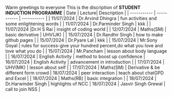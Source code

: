 Warm greetings to everyone 
This is the discription of **STUDENT INDUCTION PROGRAMME**
| Date | Lecture| Description |
| ----------- | ----------- | ----------- |
| 11/07/2024 | Dr.Arvind Dhingra | fun activities and some enlightening words |
| 11/07/2024 | Dr.Parminder Singh | kkk |
| 11/07/2024 |Dr.H S Rai | insight of coding world |
| 12/07/2024 | Maths(SM) | basic derivative |
UHV(JK) |
| 15/07/2024 | Dr.Randhir Singh | how to make github pages |
| 15/07/2024 | Dr.Pyare Lal | kkk |
| 15/07/2024 | Mr.Sony Goyal | rules for success-give your hundred percent,do what you love and love what you do |
| 15/07/2024 | Mr.Pancham | lesson about body language |
| 16/07/2024 | English Activity | method to boost up confidence |
16/07/2024 | English Activity | advancement in introduction |
| 17/07/2024 | UHV(MK) | lesson about self |
| 17/07/2024 | Maths(SM) | Derivative & be different form crowd | 18/07/2024 | peer interaction | teach about chatGPD and Excel |
| 18/07/2024 | Maths(RB) | basic integration |
| 18/07/2024 | Dr.Harwinder Singh | highlights of NCC 
| 18/07/2024 | Jasvir Singh Grewal | call to join NSS |
